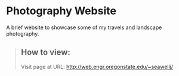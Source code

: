 # Photography Website
A brief website to showcase some of my travels and landscape photography.  
  
> ## How to view:  
> Visit page at URL: http://web.engr.oregonstate.edu/~seawellj/
